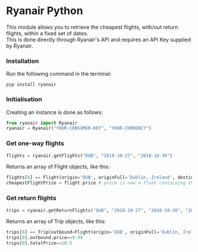 # Ryanair Python
This module allows you to retrieve the cheapest flights, with/out return flights, within a fixed set of dates.  
This is done directly through Ryanair's API and requires an API Key supplied by Ryanair.  
### Installation
Run the following command in the terminal:
```
pip install ryanair
```
### Initialisation
Creating an instance is done as follows:
```python
from ryanair import Ryanair
ryanair = Ryanair("YOUR-CONSUMER-KEY", "YOUR-CURRENCY")
```
### Get one-way flights
```python
flights = ryanair.getFlights("DUB", "2018-10-27", "2018-10-30")
```
Returns an array of Flight objects, like this:
```python
flights[0] == Flight(origin='DUB', originFull='Dublin, Ireland', destination='MAN', destinationFull='Manchester, United Kingdom', departureTime='2018-10-30T06:25:00', price=9.78)
cheapestFlightPrice = flight.price # price is now a float containing the price (in the unit of currency originally declared earlier) of this flight
```
### Get return flights
```python
trips = ryanair.getReturnFlights("DUB", "2018-10-27", "2018-10-30", "2018-11-01", "2018-11-03")
```
Returns an array of Trip objects, like this:
```python
trips[0] == Trip(outbound=Flight(origin='DUB', originFull='Dublin, Ireland', destination='LPL', destinationFull='Liverpool, United Kingdom', departureTime='2018-10-30T20:50:00', price=9.99), inbound=Flight(origin='LPL', originFull='Liverpool, United Kingdom', destination='DUB', destinationFull='Dublin, Ireland', departureTime='2018-11-01T08:25:00', price=18.51), totalPrice=28.5)
trips[0].outbound.price==9.99
trips[0].totalPrice==28.5
```
